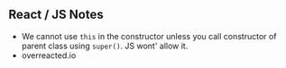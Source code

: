 ## React / JS Notes

- We cannot use `this` in the constructor unless you call constructor of parent class using `super()`. JS wont' allow it.
- overreacted.io
<!--stackedit_data:
eyJoaXN0b3J5IjpbMTYwNzI0ODA5MiwxMTQ5NjA1OTE1LDk0ND
AwMzYyNywxMTQ5NjA1OTE1LDk0NDAwMzYyN119
-->